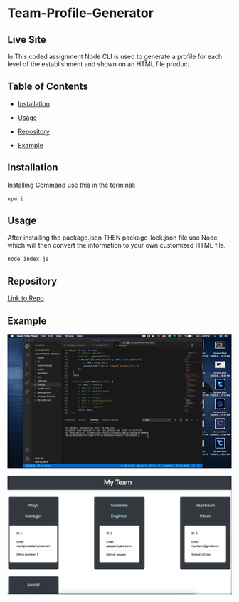 # Team-Profile-Generator


## Live Site

In This coded assignment Node CLI is used to generate a profile for each level of the establishment and shown on an HTML file product.

## Table of Contents 

* [Installation](#installation)

* [Usage](#usage)

* [Repository](#repository)

* [Example](#example)

## Installation

Installing Command use this in the terminal:

```
npm i 
```

## Usage

After installing the package.json THEN package-lock.json file use Node which will then convert the information to your own customized HTML file.

```
node index.js
```

## Repository
<a href="https://waymg.github.io/ProfileGenerator/">Link to Repo</a>

## Example
![alt-text](https://github.com/waymg/ProfileGenerator/blob/master/assets/ProfileGeneratorRecording.gif)

![Test Image ](https://github.com/waymg/ProfileGenerator/blob/master/assets/Screen%20Shot%202020-08-29%20at%204.20.13%20PM.png)





